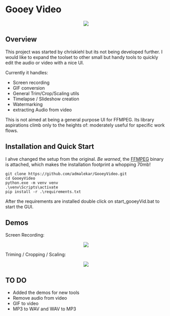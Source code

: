 # Gooey Video

<p align="center">
    <img src="https://github.com/chriskiehl/GooeyVideo/raw/main/images/title.PNG" />
</p>


## Overview 
This project was started by chriskiehl but its not being developed further. I would like to expand the toolset to other small but handy tools to quickly edit the audio or video with a nice UI.

Currently it handles:  

 * Screen recording 
 * GIF conversion 
 * General Trim/Crop/Scaling utils 
 * Timelapse / Slideshow creation 
 * Watermarking
 * extracting Audio from video

This is not aimed at being a general purpose UI for FFMPEG. Its library aspirations climb only to the heights of: moderately useful for specific work flows.     

## Installation and Quick Start 

I ahve changed the setup from the original. 
_Be warned_, the [FFMPEG](https://ffmpeg.org/) binary is attached, which makes the installation footprint a whopping 70mb! 

```
git clone https://github.com/admalekar/GooeyVideo.git
cd GooeyVideo
python.exe -m venv venv
.\venv\Scripts\activate
pip install -r .\requirements.txt
```
After the requirements are installed double click on start_gooeyVid.bat to start the GUI.

## Demos 

Screen Recording: 

<p align="center" width="400">
    <img src="https://github.com/chriskiehl/GooeyVideo/raw/main/images/demo-screen-recording.gif" />
</p>


Triming / Cropping / Scaling: 

<p align="center">
    <img src="https://github.com/chriskiehl/GooeyVideo/raw/main/images/demo-trim-crop-and-scale.gif" />
</p>

 ## TO DO

 * Added the demos for new tools
 * Remove audio from video
 * GIF to video
 * MP3 to WAV and WAV to MP3 


  
 

 


     

